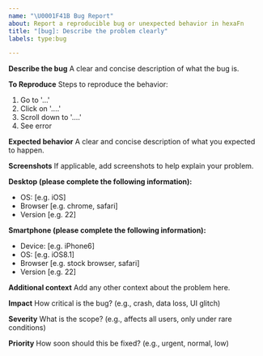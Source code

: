```yaml
---
name: "\U0001F41B Bug Report"
about: Report a reproducible bug or unexpected behavior in hexaFn
title: "[bug]: Describe the problem clearly"
labels: type:bug

---
```


**Describe the bug**
A clear and concise description of what the bug is.

**To Reproduce**
Steps to reproduce the behavior:
1. Go to '...'
2. Click on '....'
3. Scroll down to '....'
4. See error

**Expected behavior**
A clear and concise description of what you expected to happen.

**Screenshots**
If applicable, add screenshots to help explain your problem.

**Desktop (please complete the following information):**
 - OS: [e.g. iOS]
 - Browser [e.g. chrome, safari]
 - Version [e.g. 22]

**Smartphone (please complete the following information):**
 - Device: [e.g. iPhone6]
 - OS: [e.g. iOS8.1]
 - Browser [e.g. stock browser, safari]
 - Version [e.g. 22]

**Additional context**
Add any other context about the problem here.

**Impact**
How critical is the bug? (e.g., crash, data loss, UI glitch)

**Severity**
What is the scope? (e.g., affects all users, only under rare conditions)

**Priority**
How soon should this be fixed? (e.g., urgent, normal, low)
